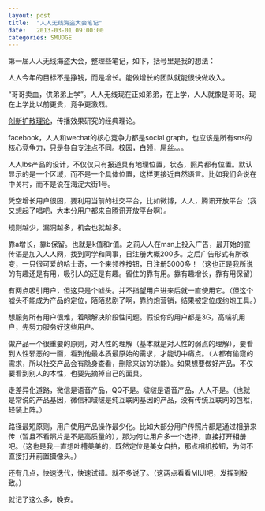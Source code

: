 ```yaml
---
layout: post
title:  "人人无线海盗大会笔记"
date:   2013-03-01 09:00:00
categories: SMUDGE
---
```


第一届人人无线海盗大会，整理些笔记，如下，括号里是我的想法：

人人今年的目标不是挣钱，而是增长。能做增长的团队就能很快做收入。

“哥哥卖血，供弟弟上学”。人人无线现在正如弟弟，在上学，人人就像是哥哥。现在上学比以前更贵，竞争更激烈。

<a href="http://baike.baidu.com/view/1366343.htm" target="_blank">创新扩散理论</a>，传播效果研究的经典理论。

facebook，人人和wechat的核心竞争力都是social graph，也应该是所有sns的核心竞争力，只是各自专注点不同。校园，白领，屌丝。。。

人人lbs产品的设计，不仅仅只有报道具有地理位置，状态，照片都有位置。默认显示的是一个区域，而不是一个具体位置，这样更接近自然语言。比如我们会说在中关村，而不是说在海淀大街1号。

凭空增长用户很困，要利用当前的社交平台，比如微博，人人，腾讯开放平台（我又想起了唱吧，大本分用户都来自腾讯开放平台啊）。

规则越少，漏洞越多，机会也就越多。

靠a增长，靠b保留。也就是k值和r值。之前人人在msn上投入广告，最开始的宣传语是加入人人网，找到同学和同事，日注册大概200多。之后广告形式有所改变，一只很可爱的哈士奇，一个来领养按钮，日注册5000多！（这也正是我所说的有趣还是有用，吸引人的还是有趣。留住的靠有用。靠有趣增长，靠有用保留）

有两点吸引用户，但这只是个嘘头。并不指望用户进来后就一直使用它。（但这个嘘头不能成为产品的定位，陌陌悲剧了啊，靠约炮营销，结果被定位成约炮工具。）

想服务所有用户很难，着眼解决阶段性问题。假设你的用户都是3G，高端机用户，先努力服务好这些用户。

做产品一个很重要的原则，对人性的理解（基本就是对人性的弱点的理解），要看到人性邪恶的一面，看到他最本质最原始的需求，才能切中痛点。（人都有偷窥的需求，所以社交产品会有隐身查看，删除来访的功能）。如果想要做好产品，不仅要看到别人的本性，也要先摘掉自己的面具。

走差异化道路，微信是语音产品，QQ不是。啵啵是语音产品，人人不是。（也就是常说的产品基因，微信和啵啵是纯互联网基因的产品，没有传统互联网的包袱，轻装上阵。）

路径最短原则，用户使用产品操作最少化。比如大部分用户传照片都是通过相册来传（暂且不看照片是不是高质量的），那为何让用户多一个选择，直接打开相册吧。（这也是我一直想吐槽美美的，既然定位是美女自拍，那点相机按钮，为何不直接打开前置摄像头。）

还有几点，快速迭代，快速试错。就不多说了。（这两点看看MIUI吧，发挥到极致。）

就记了这么多，晚安。